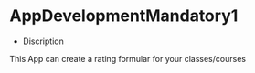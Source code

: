 # AppDevelopmentMandatory1

* Discription

This App can create a rating formular for your classes/courses 
